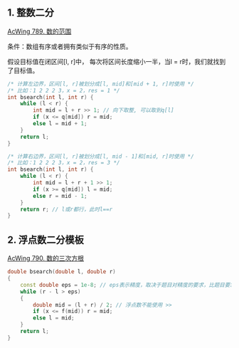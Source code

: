 ## 1. 整数二分

[AcWing 789. 数的范围](https://www.acwing.com/problem/content/791/)

条件：数组有序或者拥有类似于有序的性质。

假设目标值在闭区间[l, r]中， 每次将区间长度缩小一半，当l = r时，我们就找到了目标值。

```cpp
/* 计算左边界，区间[l, r]被划分成[l, mid]和[mid + 1, r]时使用 */
/* 比如：1 2 2 2 3，x = 2，res = 1 */
int bsearch(int l, int r) {
    while (l < r) {
        int mid = l + r >> 1; // 向下取整, 可以取到q[l]
        if (x <= q[mid]) r = mid;    
        else l = mid + 1;
    }
    return l;
}

/* 计算右边界，区间[l, r]被划分成[l, mid - 1]和[mid, r]时使用 */
/* 比如：1 2 2 2 3，x = 2，res = 3 */
int bsearch(int l, int r) {
    while (l < r) {
        int mid = l + r + 1 >> 1; 
        if (x >= q[mid]) l = mid;
        else r = mid - 1;
    }
    return r; // l或r都行，此时l==r
}
```

## 2. 浮点数二分模板

[AcWing 790. 数的三次方根](https://www.acwing.com/problem/content/792/)

```cpp
double bsearch(double l, double r)
{
    const double eps = 1e-8; // eps表示精度，取决于题目对精度的要求，比题目要求保留的位数多2，本题要求保留6位小数，就写-8
    while (r - l > eps)
    {
        double mid = (l + r) / 2; // 浮点数不能使用 >> 
        if (x <= f(mid)) r = mid;
        else l = mid;
    }
    return l;
}
```







